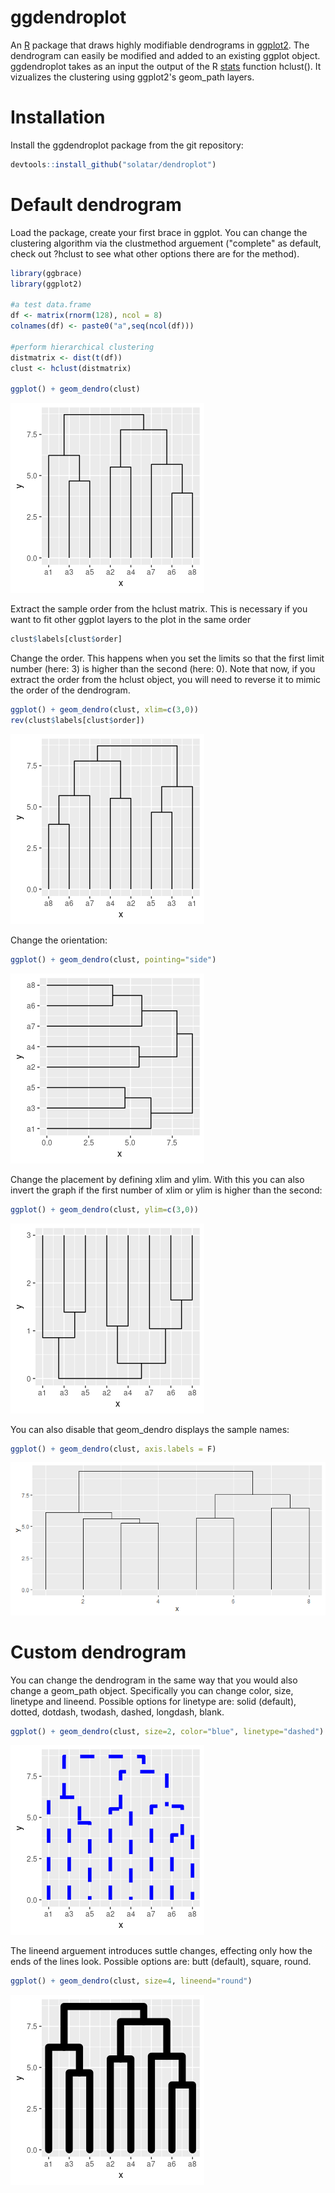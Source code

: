 # ggdendroplot
An [R](https://www.r-project.org) package that draws highly modifiable dendrograms in [ggplot2](https://ggplot2.tidyverse.org/). The dendrogram can easily be modified and added to an existing ggplot object. ggdendroplot takes as an input the output of the R [stats](https://stat.ethz.ch/R-manual/R-devel/library/stats/html/stats-package.html) function hclust(). It vizualizes the clustering using ggplot2's geom_path layers.

# Installation
Install the ggdendroplot package from the git repository:
``` r
devtools::install_github("solatar/dendroplot")
```

# Default dendrogram
Load the package, create your first brace in ggplot. You can change the clustering algorithm via the clustmethod arguement ("complete" as default, check out ?hclust to see what other options there are for the method).
``` r
library(ggbrace)
library(ggplot2)

#a test data.frame
df <- matrix(rnorm(128), ncol = 8)
colnames(df) <- paste0("a",seq(ncol(df)))

#perform hierarchical clustering
distmatrix <- dist(t(df))
clust <- hclust(distmatrix)

ggplot() + geom_dendro(clust)
```
<img src="readme_files/dendro_down.png"/>

Extract the sample order from the hclust matrix. This is necessary if you want to fit other ggplot layers to the plot in the same order
``` r
clust$labels[clust$order]
```

Change the order. This happens when you set the limits so that the first limit number (here: 3) is higher than the second (here: 0). Note that now, if you extract the order from the hclust object, you will need to reverse it to mimic the order of the dendrogram.
``` r
ggplot() + geom_dendro(clust, xlim=c(3,0))
rev(clust$labels[clust$order])
```
<img src="readme_files/dendro_down_flipped.png"/>

Change the orientation:
``` r
ggplot() + geom_dendro(clust, pointing="side")
```
<img src="readme_files/dendro_left.png"/>

Change the placement by defining xlim and ylim. With this you can also invert the graph if the first number of xlim or ylim is higher than the second:
``` r
ggplot() + geom_dendro(clust, ylim=c(3,0))
```
<img src="readme_files/dendro_up.png"/>

You can also disable that geom_dendro displays the sample names:
``` r
ggplot() + geom_dendro(clust, axis.labels = F)
```
<img src="readme_files/dendro_nolabels.png"/>

# Custom dendrogram
You can change the dendrogram in the same way that you would also change a geom_path object. Specifically you can change color, size, linetype and lineend. 
Possible options for linetype are: solid (default), dotted, dotdash, twodash, dashed, longdash, blank.
``` r
ggplot() + geom_dendro(clust, size=2, color="blue", linetype="dashed")
```
<img src="readme_files/dendro_custom.png"/>

The lineend arguement introduces suttle changes, effecting only how the ends of the lines look.
Possible options are: butt (default), square, round.
``` r
ggplot() + geom_dendro(clust, size=4, lineend="round")
```
<img src="readme_files/dendro_custom2.png"/>
